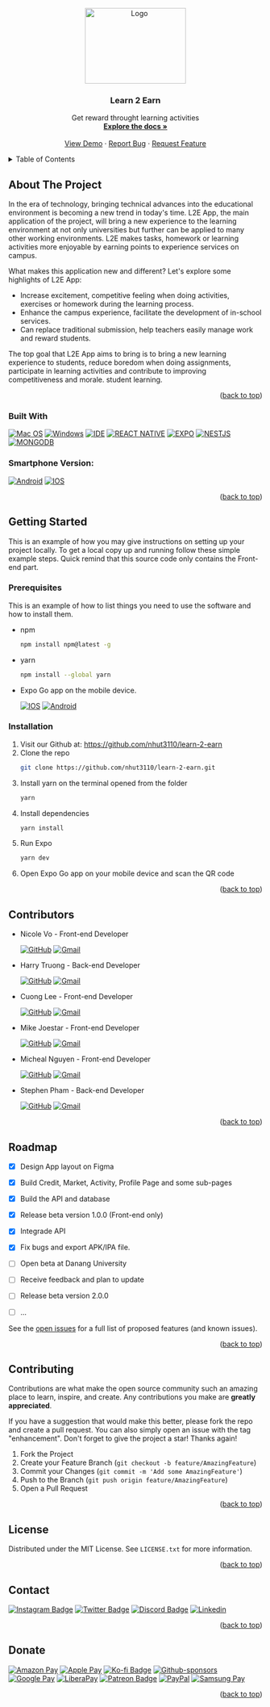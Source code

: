 <div id="top"></div>


<!-- PROJECT LOGO -->
<br />
<div align="center">
  <a href="https://github.com/nhut3110/learn-2-earn">
    <img src="https://i.pinimg.com/originals/7b/1e/b9/7b1eb944285fe8822ebe3fc0a036e1f9.png" alt="Logo" width="200" height="150">
  </a>

<h3 align="center">Learn 2 Earn</h3>

  <p align="center">
    Get reward throught learning activities
    <br />
    <a href="https://github.com/nhut3110/learn-2-earn"><strong>Explore the docs »</strong></a>
    <br />
    <br />
    <a href="https://github.com/nhut3110/learn-2-earn">View Demo</a>
    ·
    <a href="https://github.com/nhut3110/learn-2-earn/issues">Report Bug</a>
    ·
    <a href="https://github.com/nhut3110/learn-2-earn/issues">Request Feature</a>
  </p>
</div>



<!-- TABLE OF CONTENTS -->
<details>
  <summary>Table of Contents</summary>
  <ol>
    <li>
      <a href="#about-the-project">About The Project</a>
      <ul>
        <li><a href="#built-with">Built With</a></li>
      </ul>
    </li>
    <li>
      <a href="#getting-started">Getting Started</a>
      <ul>
        <li><a href="#prerequisites">Prerequisites</a></li>
        <li><a href="#installation">Installation</a></li>
      </ul>
    </li>
    <li><a href="#contributors">Contributors</a></li>
    <li><a href="#roadmap">Roadmap</a></li>
    <li><a href="#contributing">Contributing</a></li>
    <li><a href="#license">License</a></li>
    <li><a href="#contact">Contact</a></li>
    <li><a href="#donate">Donate</a></li>
  </ol>
</details>



<!-- ABOUT THE PROJECT -->
## About The Project

<!-- [![Alyx Mystery][product-screenshot]](https://imgur.com/u23mQlJ) -->

In the era of technology, bringing technical advances into the educational environment is becoming a new trend in today's time. L2E App, the main application of the project, will bring a new experience to the learning environment at not only universities but further can be applied to many other working environments. L2E makes tasks, homework or learning activities more enjoyable by earning points to experience services on campus.

What makes this application new and different? Let's explore some highlights of L2E App:
* Increase excitement, competitive feeling when doing activities, exercises or homework during the learning process.
* Enhance the campus experience, facilitate the development of in-school services.
* Can replace traditional submission, help teachers easily manage work and reward students.

The top goal that L2E App aims to bring is to bring a new learning experience to students, reduce boredom when doing assignments, participate in learning activities and contribute to improving competitiveness and morale. student learning.
<p align="right">(<a href="#top">back to top</a>)</p>


### Built With

[![Mac OS](https://img.shields.io/badge/mac%20os-000000?style=for-the-badge&logo=macos&logoColor=F0F0F0)](https://github.com/seu-usuario/seu-repositorio/releases)
[![Windows](https://img.shields.io/badge/Windows-0078D6?style=for-the-badge&logo=windows&logoColor=white)](https://www.microsoft.com/pt-br/windows/get-windows-10)
[![IDE](https://img.shields.io/badge/Visual_studio_code-0078D4?style=for-the-badge&logo=visual%20studio%20code&logoColor=white)](https://code.visualstudio.com/)
[![REACT NATIVE](https://img.shields.io/badge/React_Native-20232A?style=for-the-badge&logo=react&logoColor=61DAFB)](https://reactnative.dev/docs/getting-started)
[![EXPO](https://img.shields.io/badge/Expo-1B1F23?style=for-the-badge&logo=expo&logoColor=white)](https://docs.expo.dev/)
[![NESTJS](https://img.shields.io/badge/nestjs-E0234E?style=for-the-badge&logo=nestjs&logoColor=white)](https://docs.nestjs.com/)
[![MONGODB](https://img.shields.io/badge/MongoDB-4EA94B?style=for-the-badge&logo=mongodb&logoColor=white)](https://www.mongodb.com/docs/)


### Smartphone Version:

[![Android](https://img.shields.io/badge/Android-3DDC84?style=for-the-badge&logo=Android&logoColor=white)]()
[![IOS](https://img.shields.io/badge/iOS-000000?style=for-the-badge&logo=ios&logoColor=white)]()

<p align="right">(<a href="#top">back to top</a>)</p>



<!-- GETTING STARTED -->
## Getting Started

This is an example of how you may give instructions on setting up your project locally.
To get a local copy up and running follow these simple example steps.
Quick remind that this source code only contains the Front-end part.

### Prerequisites

This is an example of how to list things you need to use the software and how to install them.
* npm
  ```sh
  npm install npm@latest -g
  ```
  
* yarn
  ```sh
  npm install --global yarn
  ```
  
* Expo Go app on the mobile device.

  [![IOS](https://img.shields.io/badge/iOS-000000?style=for-the-badge&logo=ios&logoColor=white)](https://apps.apple.com/vn/app/expo-go/id982107779?l=vi)
  [![Android](https://img.shields.io/badge/Android-3DDC84?style=for-the-badge&logo=Android&logoColor=white)](https://play.google.com/store/apps/details?id=host.exp.exponent&hl=vi&gl=US)

### Installation

1. Visit our Github at: https://github.com/nhut3110/learn-2-earn
2. Clone the repo 
   ```sh
   git clone https://github.com/nhut3110/learn-2-earn.git
   ```
3. Install yarn on the terminal opened from the folder
   ```sh
   yarn
   ```
4. Install dependencies
   ```sh
   yarn install
   ```
5. Run Expo 
   ```sh
   yarn dev
   ```
6. Open Expo Go app on your mobile device and scan the QR code


<p align="right">(<a href="#top">back to top</a>)</p>



<!-- USAGE EXAMPLES -->
## Contributors

* Nicole Vo - Front-end Developer
 
  [![GitHub](https://img.shields.io/badge/github-%23121011.svg?style=for-the-badge&logo=github&logoColor=white)](https://github.com/nhut3110)
  [![Gmail](https://img.shields.io/badge/Gmail-D14836?style=for-the-badge&logo=gmail&logoColor=white)](nhut.vo200205@vnuk.edu.vn)
  
* Harry Truong - Back-end Developer

  [![GitHub](https://img.shields.io/badge/github-%23121011.svg?style=for-the-badge&logo=github&logoColor=white)](https://github.com/HarryxDD)
  [![Gmail](https://img.shields.io/badge/Gmail-D14836?style=for-the-badge&logo=gmail&logoColor=white)](vu.truong200201@vnuk.edu.vn)

* Cuong Lee - Front-end Developer

  [![GitHub](https://img.shields.io/badge/github-%23121011.svg?style=for-the-badge&logo=github&logoColor=white)](https://github.com/CuongXuanLe)
  [![Gmail](https://img.shields.io/badge/Gmail-D14836?style=for-the-badge&logo=gmail&logoColor=white)](cuong.le322002@gmail.com)
  
* Mike Joestar - Front-end Developer
  
  [![GitHub](https://img.shields.io/badge/github-%23121011.svg?style=for-the-badge&logo=github&logoColor=white)](https://github.com/MikeJoester/)
  [![Gmail](https://img.shields.io/badge/Gmail-D14836?style=for-the-badge&logo=gmail&logoColor=white)](dan.nguyen200206@vnuk.edu.vn)
  
  
* Micheal Nguyen - Front-end Developer
  
  [![GitHub](https://img.shields.io/badge/github-%23121011.svg?style=for-the-badge&logo=github&logoColor=white)](https://github.com/MinhHung2703)
  [![Gmail](https://img.shields.io/badge/Gmail-D14836?style=for-the-badge&logo=gmail&logoColor=white)](hung.nguyen200221@vnuk.edu.vn)
  
  
* Stephen Pham - Back-end Developer
  
  [![GitHub](https://img.shields.io/badge/github-%23121011.svg?style=for-the-badge&logo=github&logoColor=white)](https://github.com/systemis)
  [![Gmail](https://img.shields.io/badge/Gmail-D14836?style=for-the-badge&logo=gmail&logoColor=white)](thinh.pham200225@vnuk.edu.vn)
  

<p align="right">(<a href="#top">back to top</a>)</p>



<!-- ROADMAP -->
## Roadmap

- [x] Design App layout on Figma
      
      
- [x] Build Credit, Market, Activity, Profile Page and some sub-pages


- [x] Build the API and database

     
- [x] Release beta version 1.0.0 (Front-end only)

     
- [x] Integrade API

     
- [x] Fix bugs and export APK/IPA file.

- [ ] Open beta at Danang University
- [ ] Receive feedback and plan to update
- [ ] Release beta version 2.0.0
- [ ] ...


See the [open issues](https://github.com/HarryxDD/alyx_mystery/issues) for a full list of proposed features (and known issues).

<p align="right">(<a href="#top">back to top</a>)</p>



<!-- CONTRIBUTING -->
## Contributing

Contributions are what make the open source community such an amazing place to learn, inspire, and create. Any contributions you make are **greatly appreciated**.

If you have a suggestion that would make this better, please fork the repo and create a pull request. You can also simply open an issue with the tag "enhancement".
Don't forget to give the project a star! Thanks again!

1. Fork the Project
2. Create your Feature Branch (`git checkout -b feature/AmazingFeature`)
3. Commit your Changes (`git commit -m 'Add some AmazingFeature'`)
4. Push to the Branch (`git push origin feature/AmazingFeature`)
5. Open a Pull Request

<p align="right">(<a href="#top">back to top</a>)</p>



<!-- LICENSE -->
## License

Distributed under the MIT License. See `LICENSE.txt` for more information.

<p align="right">(<a href="#top">back to top</a>)</p>



<!-- CONTACT -->
## Contact

[![Instagram Badge](https://img.shields.io/badge/Instagram-E4405F?style=for-the-badge&logo=instagram&logoColor=white)](https://www.youtube.com/watch?v=dQw4w9WgXcQ)
[![Twitter Badge](https://img.shields.io/badge/Twitter-1DA1F2?style=for-the-badge&logo=twitter&logoColor=white)](https://www.instagram.com/senyamiku/)
[![Discord Badge](https://img.shields.io/badge/Discord-7289DA?style=for-the-badge&logo=discord&logoColor=white)](https://www.youtube.com/watch?v=dQw4w9WgXcQ)
[![Linkedin](https://img.shields.io/badge/LinkedIn-0077B5?style=for-the-badge&logo=linkedin&logoColor=white)](https://twitter.com/titi40511552)

<p align="right">(<a href="#top">back to top</a>)</p>



<!-- ACKNOWLEDGMENTS -->
## Donate

[![Amazon Pay](https://img.shields.io/badge/AmazonPay-ff9900.svg?style=for-the-badge&logo=Amazon-Pay&logoColor=white)](https://www.youtube.com/watch?v=dQw4w9WgXcQ)
[![Apple Pay](https://img.shields.io/badge/ApplePay-000000.svg?style=for-the-badge&logo=Apple-Pay&logoColor=white)](https://www.youtube.com/watch?v=dQw4w9WgXcQ)
[![Ko-fi Badge](https://img.shields.io/badge/Ko--fi-F16061?style=for-the-badge&logo=ko-fi&logoColor=white)](https://www.youtube.com/watch?v=dQw4w9WgXcQ)
[![Github-sponsors](https://img.shields.io/badge/sponsor-30363D?style=for-the-badge&logo=GitHub-Sponsors&logoColor=#EA4AAA)](https://www.youtube.com/watch?v=dQw4w9WgXcQ)
[![Google Pay](https://img.shields.io/badge/GooglePay-%233780F1.svg?style=for-the-badge&logo=Google-Pay&logoColor=white)](https://vlxx.sex/video/chong-oi-em-xin-loi-em-lo-me-con-cu-bu-cua-anh-my-den-mat-roi/2095/)
[![LiberaPay](https://img.shields.io/badge/Liberapay-F6C915?style=for-the-badge&logo=liberapay&logoColor=black)](https://www.youtube.com/watch?v=dQw4w9WgXcQ)
[![Patreon Badge](https://img.shields.io/badge/Patreon-F96854?style=for-the-badge&logo=patreon&logoColor=white)](https://www.youtube.com/watch?v=dQw4w9WgXcQ)
[![PayPal](https://img.shields.io/badge/PayPal-00457C?style=for-the-badge&logo=paypal&logoColor=white)](https://www.youtube.com/watch?v=dQw4w9WgXcQ)
[![Samsung Pay](https://img.shields.io/badge/SamsungPay-1428A0.svg?style=for-the-badge&logo=Samsung-Pay&logoColor=white)](https://www.youtube.com/watch?v=dQw4w9WgXcQ)

<p align="right">(<a href="#top">back to top</a>)</p>



<!-- MARKDOWN LINKS & IMAGES -->
<!-- https://www.markdownguide.org/basic-syntax/#reference-style-links -->
[contributors-shield]: https://img.shields.io/github/contributors/github_username/repo_name.svg?style=for-the-badge
[contributors-url]: https://github.com/HarryxDD/alyx_mystery/graphs/contributors
[forks-shield]: https://img.shields.io/github/forks/github_username/repo_name.svg?style=for-the-badge
[forks-url]: https://github.com/HarryxDD/alyx_mystery/network/members
[stars-shield]: https://img.shields.io/github/stars/github_username/repo_name.svg?style=for-the-badge
[stars-url]: https://github.com/HarryxDD/alyx_mystery/stargazers
[issues-shield]: https://img.shields.io/github/issues/github_username/repo_name.svg?style=for-the-badge
[issues-url]: https://github.com/HarryxDD/alyx_mystery/issues
[product-screenshot]: client/src/assets/screenshootForReadme.png
[product-screenshot1]: client/src/assets/game1.png
[product-screenshot2]: client/src/assets/game2.png
[product-screenshot3]: client/src/assets/market.png
[product-screenshot4]: client/src/assets/about.png
[product-screenshot5]: client/src/assets/community.png
[product-screenshot6]: client/src/assets/reg.png

